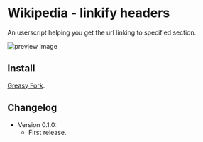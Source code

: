 Wikipedia - linkify headers
===========================
An userscript helping you get the url linking to specified section.

![preview image](https://i.imgur.com/CIJ2BLJ.png)

Install
-------
[Greasy Fork](https://greasyfork.org/zh-TW/scripts/15930-wikipedia-linkify-headers).

Changelog
---------
* Version 0.1.0:
	- First release.
